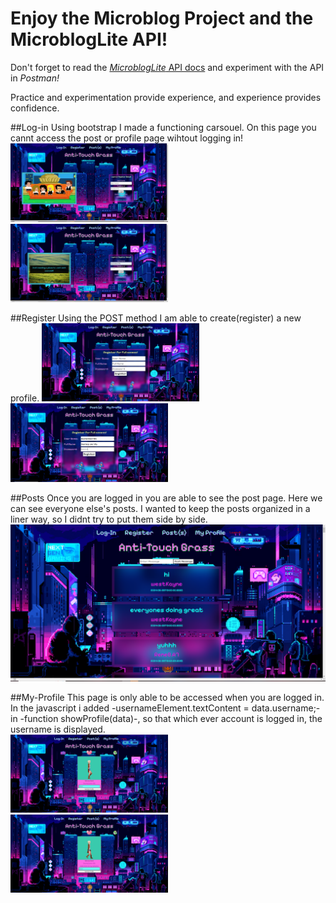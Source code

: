 # Enjoy the Microblog Project and the MicroblogLite API!

Don't forget to read the [*MicroblogLite* API docs](http://microbloglite.us-east-2.elasticbeanstalk.com/docs) and experiment with the API in *Postman!*

Practice and experimentation provide experience, and experience provides confidence.

##Log-in
Using bootstrap I made a functioning carsouel. On this page you cannt access the post or profile page wihtout logging in!
<img alt="Log-in Page" width="50%" src="/images/login1.PNG">
<img alt="Log-in Page 2" width="50%" src="./images/login2.PNG">

##Register
Using the POST method I am able to create(register) a new profile. 
<img alt="Register Page 1" width="50%" src="./images/register1.PNG">
<img alt="Register Page 2" width="50%" src="./images/register2.PNG">

##Posts
Once you are logged in you are able to see the post page. Here we can see everyone else's posts. I wanted to keep the posts organized in a liner way, so I didnt try to put them side by side. 
<img alt="Posts Page" width="100%" src="./images/posts.PNG">

##My-Profile
This page is only able to be accessed when you are logged in. In the javascript i added -usernameElement.textContent = data.username;- in -function showProfile(data)-, so that which ever account is logged in, the username is displayed.  
<img alt="Profile Page 1" width="50%" src="./images/profile1.PNG">
<img alt="Profile Page 2" width="50%" src="./images/profile2.PNG">
